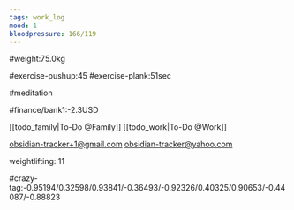 ```yaml
---
tags: work_log
mood: 1
bloodpressure: 166/119
---
```


#weight:75.0kg

#exercise-pushup:45
#exercise-plank:51sec

#meditation



#finance/bank1:-2.3USD

[[todo_family|To-Do @Family]]
[[todo_work|To-Do @Work]]

obsidian-tracker+1@gmail.com
obsidian-tracker@yahoo.com

weightlifting: 11

#crazy-tag:-0.95194/0.32598/0.93841/-0.36493/-0.92326/0.40325/0.90653/-0.44087/-0.88823

